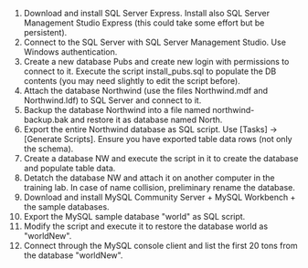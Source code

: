 1.	Download and install SQL Server Express. Install also SQL Server Management Studio Express (this could take some effort but be persistent).
2.	Connect to the SQL Server with SQL Server Management Studio. Use Windows authentication.
3.	Create a new database Pubs and create new login with permissions to connect to it. Execute the script install_pubs.sql to populate the DB contents (you may need slightly to edit the script before).
4.	Attach the database Northwind (use the files Northwind.mdf and Northwind.ldf) to 
SQL Server and connect to it.
5.	Backup the database Northwind into a file named northwind-backup.bak and restore it as database named North.
6.	Export the entire Northwind database as SQL script. Use [Tasks] -> [Generate Scripts]. Ensure you have exported table data rows (not only the schema).
7.	Create a database NW and execute the script in it to create the database and populate table data.
8.	Detatch the database NW and attach it on another computer in the training lab. In case of name collision, preliminary rename the database.
9.	Download and install MySQL Community Server  + MySQL Workbench + the sample databases.
10.	Export the MySQL sample database "world" as SQL script.
11.	Modify the script and execute it to restore the database world as "worldNew".
12.	Connect through the MySQL console client and list the first 20 tons from the database "worldNew".
